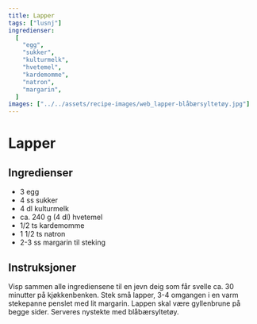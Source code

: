 ```yaml
---
title: Lapper
tags: ["lusnj"]
ingredienser:
  [
    "egg",
    "sukker",
    "kulturmelk",
    "hvetemel",
    "kardemomme",
    "natron",
    "margarin",
  ]
images: ["../../assets/recipe-images/web_lapper-blåbærsyltetøy.jpg"]
---
```


# Lapper

## Ingredienser

- 3 egg
- 4 ss sukker
- 4 dl kulturmelk
- ca. 240 g (4 dl) hvetemel
- 1/2 ts kardemomme
- 1 1/2 ts natron
- 2-3 ss margarin til steking

## Instruksjoner

Visp sammen alle ingrediensene til en jevn deig som får svelle ca. 30 minutter på kjøkkenbenken. Stek små lapper, 3-4 omgangen i en varm stekepanne penslet med lit margarin. Lappen skal være gyllenbrune på begge sider. Serveres nystekte med blåbærsyltetøy.
